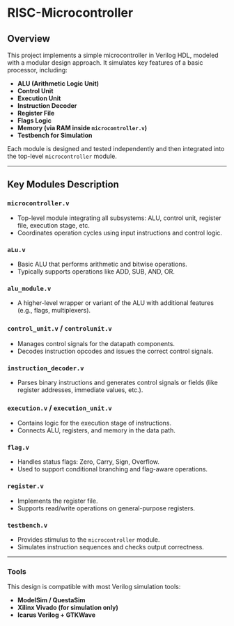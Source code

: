 # RISC-Microcontroller

## Overview

This project implements a simple microcontroller in Verilog HDL, modeled with a modular design approach. It simulates key features of a basic processor, including:

- **ALU (Arithmetic Logic Unit)**
- **Control Unit**
- **Execution Unit**
- **Instruction Decoder**
- **Register File**
- **Flags Logic**
- **Memory (via RAM inside `microcontroller.v`)**
- **Testbench for Simulation**

Each module is designed and tested independently and then integrated into the top-level `microcontroller` module.

---

## Key Modules Description

### `microcontroller.v`
- Top-level module integrating all subsystems: ALU, control unit, register file, execution stage, etc.
- Coordinates operation cycles using input instructions and control logic.

### `aLu.v`
- Basic ALU that performs arithmetic and bitwise operations.
- Typically supports operations like ADD, SUB, AND, OR.

### `alu_module.v`
- A higher-level wrapper or variant of the ALU with additional features (e.g., flags, multiplexers).

### `control_unit.v` / `controlunit.v`
- Manages control signals for the datapath components.
- Decodes instruction opcodes and issues the correct control signals.

### `instruction_decoder.v`
- Parses binary instructions and generates control signals or fields (like register addresses, immediate values, etc.).

### `execution.v` / `execution_unit.v`
- Contains logic for the execution stage of instructions.
- Connects ALU, registers, and memory in the data path.

### `flag.v`
- Handles status flags: Zero, Carry, Sign, Overflow.
- Used to support conditional branching and flag-aware operations.

### `register.v`
- Implements the register file.
- Supports read/write operations on general-purpose registers.

### `testbench.v`
- Provides stimulus to the `microcontroller` module.
- Simulates instruction sequences and checks output correctness.

---

### Tools

This design is compatible with most Verilog simulation tools:
- **ModelSim / QuestaSim**
- **Xilinx Vivado (for simulation only)**
- **Icarus Verilog + GTKWave**





